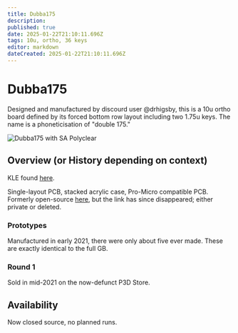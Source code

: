 ```yaml
---
title: Dubba175
description: 
published: true
date: 2025-01-22T21:10:11.696Z
tags: 10u, ortho, 36 keys
editor: markdown
dateCreated: 2025-01-22T21:10:11.696Z
---
```


# Dubba175
Designed and manufactured by discourd user @drhigsby, this is a 10u ortho board defined by its forced bottom row layout including two 1.75u keys. The name is a phoneticisation of "double 175."

![Dubba175 with SA Polyclear](/Boards/images/ReplaceWithNameOfImage)



## Overview (or History depending on context)
KLE found [here](https://www.keyboard-layout-editor.com/#/gists/3185de74dfb973bf6d42e785994cfd4e).

Single-layout PCB, stacked acrylic case, Pro-Micro compatible PCB. Formerly open-source [here](https://github.com/drhigsby/dubba175), but the link has since disappeared; either private or deleted.

### Prototypes
Manufactured in early 2021, there were only about five ever made. These are exactly identical to the full GB.

### Round 1
Sold in mid-2021 on the now-defunct P3D Store.

## Availability
Now closed source, no planned runs.

